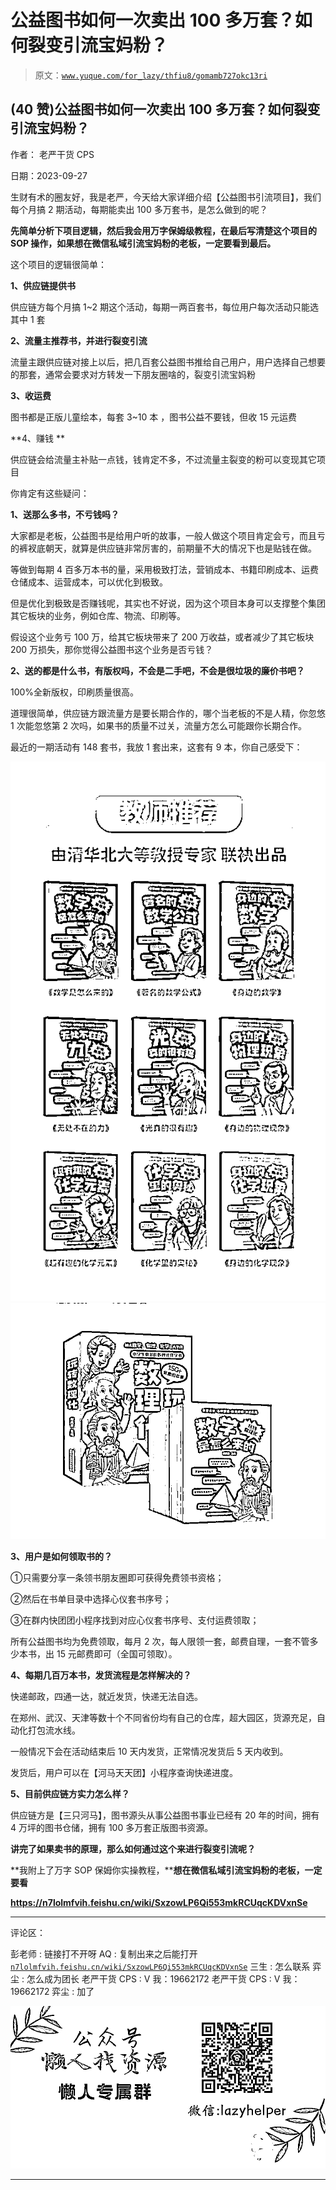 # 公益图书如何一次卖出 100 多万套？如何裂变引流宝妈粉？

> 原文：[`www.yuque.com/for_lazy/thfiu8/gomamb727okc13ri`](https://www.yuque.com/for_lazy/thfiu8/gomamb727okc13ri)

## (40 赞)公益图书如何一次卖出 100 多万套？如何裂变引流宝妈粉？

作者： 老严干货 CPS

日期：2023-09-27

生财有术的圈友好，我是老严，今天给大家详细介绍【公益图书引流项目】，我们每个月搞 2 期活动，每期能卖出 100 多万套书，是怎么做到的呢？

**先简单分析下项目逻辑，然后我会用万字保姆级教程，在最后写清楚这个项目的 SOP 操作，如果想在微信私域引流宝妈粉的老板，一定要看到最后。**

这个项目的逻辑很简单：

**1、供应链提供书**

供应链方每个月搞 1~2 期这个活动，每期一两百套书，每位用户每次活动只能选其中 1 套

**2、流量主推荐书，并进行裂变引流**

流量主跟供应链对接上以后，把几百套公益图书推给自己用户，用户选择自己想要的那套，通常会要求对方转发一下朋友圈啥的，裂变引流宝妈粉

**3、收运费**

图书都是正版儿童绘本，每套 3~10 本 ，图书公益不要钱，但收 15 元运费

**4、赚钱 **

供应链会给流量主补贴一点钱，钱肯定不多，不过流量主裂变的粉可以变现其它项目

你肯定有这些疑问：

**1、送那么多书，不亏钱吗？**

大家都是老板，公益图书是给用户听的故事，一般人做这个项目肯定会亏，而且亏的裤衩底朝天，就算是供应链非常厉害的，前期量不大的情况下也是贴钱在做。

等做到每期 4 百多万本书的量，采用极致打法，营销成本、书籍印刷成本、运费仓储成本、运营成本，可以优化到极致。

但是优化到极致是否赚钱呢，其实也不好说，因为这个项目本身可以支撑整个集团其它板块的业务，例如仓库、物流、印刷等。

假设这个业务亏 100 万，给其它板块带来了 200 万收益，或者减少了其它板块 200 万损失，那你觉得公益图书这个业务是否亏钱？

**2、送的都是什么书，有版权吗，不会是二手吧，不会是很垃圾的廉价书吧？**

100%全新版权，印刷质量很高。

道理很简单，供应链方跟流量方是要长期合作的，哪个当老板的不是人精，你忽悠 1 次能忽悠第 2 次吗，如果书的质量不过关，流量方怎么可能跟你长期合作。

最近的一期活动有 148 套书，我放 1 套出来，这套有 9 本，你自己感受下：

  ![](img/e19fb9f50571d3f97e6057d9c2a1acd6.png)![](img/bef72e582b3fc4a316031cc256b4fa99.png)

**3、用户是如何领取书的？**

①只需要分享一条领书朋友圈即可获得免费领书资格；

②然后在书单目录中选择心仪套书序号；

③在群内快团团小程序找到对应心仪套书序号、支付运费领取；

所有公益图书均为免费领取，每月 2 次，每人限领一套，邮费自理，一套不管多少本书，出 15 元邮费即可（全国可领取）。

**4、每期几百万本书，发货流程是怎样解决的？**

快递邮政，四通一达，就近发货，快递无法自选。

在郑州、武汉、天津等数十个不同省份均有自己的仓库，超大园区，货源充足，自动化打包流水线。

一般情况下会在活动结束后 10 天内发货，正常情况发货后 5 天内收到。

发货后，用户可以在【河马天天团】小程序查询快递进度。

**5、目前供应链方实力怎么样？**

供应链方是【三只河马】，图书源头从事公益图书事业已经有 20 年的时间，拥有 4 万坪的图书仓储，拥有 100 多万套正版图书资源。

**讲完了如果卖书的原理，那么如何通过这个来进行裂变引流呢？**

**我附上了万字 SOP 保姆你实操教程，****想在微信私域引流宝妈粉的老板，一定要看**

**https://n7lolmfvih.feishu.cn/wiki/SxzowLP6Qi553mkRCUqcKDVxnSe**

* * *

评论区：

彭老师 : 链接打不开呀
AQ : 复制出来之后能打开
[`n7lolmfvih.feishu.cn/wiki/SxzowLP6Qi553mkRCUqcKDVxnSe`](https://n7lolmfvih.feishu.cn/wiki/SxzowLP6Qi553mkRCUqcKDVxnSe)
三生 : 怎么联系
弈尘 : 怎么成为团长
老严干货 CPS : V 我：19662172
老严干货 CPS : V 我：19662172
弈尘 : 加了

![](img/1c37d505930596d12a88ab23e11aa07a.png)

* * *